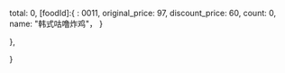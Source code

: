 

<!-- 购物车状态vuex -->

[foods]:{
  [martId]: {
    total: 0,
    [foodId]:{
      : 0011,
      original_price: 97,
      discount_price: 60,
      count: 0,
      name: "韩式咕噜炸鸡"，
    }
    
  },
  
  
  
}